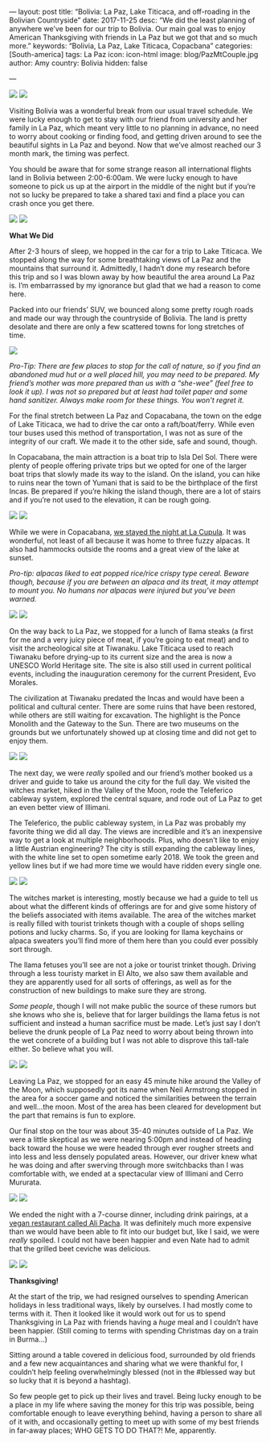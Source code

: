 —
layout: post
title: “Bolivia: La Paz, Lake Titicaca, and off-roading in the Bolivian Countryside”
date: 2017-11-25
desc: “We did the least planning of anywhere we’ve been for our trip to Bolivia. Our main goal was to enjoy American Thanksgiving with friends in La Paz but we got that and so much more.”
keywords: “Bolivia, La Paz, Lake Titicaca, Copacbana”
categories: [South-america]
tags: La Paz
icon: icon-html
image: blog/PazMtCouple.jpg
author: Amy
country: Bolivia
hidden: false

—

<div style=“text-align: center; max-width: calc(100% - 20px);”><a href=“/static/assets/img/blog/PazLakeView.jpg” target=“_blank”><img src=“/static/assets/img/blog/PazLakeView.jpg” width=“45%”></a> <a href=“/static/assets/img/blog/PazMtCouple.jpg” target=“_blank”><img src=“/static/assets/img/blog/PazMtCouple.jpg” width=“45%”></a></div><p></p>


Visiting Bolivia was a wonderful break from our usual travel schedule. We were lucky enough to get to stay with our friend from university and her family in La Paz, which meant very little to no planning in advance, no need to worry about cooking or finding food, and getting driven around to see the beautiful sights in La Paz and beyond. Now that we’ve almost reached our 3 month mark, the timing was perfect. 

You should be aware that for some strange reason all international flights land in Bolivia between 2:00-6:00am. We were lucky enough to have someone to pick us up at the airport in the middle of the night but if you’re not so lucky be prepared to take a shared taxi and find a place you can crash once you get there. 

<div style=“text-align: center; max-width: calc(100% - 20px);”><a href=“/static/assets/img/blog/PazMainSquare.jpg” target=“_blank”><img src=“/static/assets/img/blog/PazMainSquare.jpg” width=“45%”></a> <a href=“/static/assets/img/blog/PazLittleStreet.jpg” target=“_blank”><img src=“/static/assets/img/blog/PazLittleStreet.jpg” width=“45%”></a></div><p></p>


**What We Did**

After 2-3 hours of sleep, we hopped in the car for a trip to Lake Titicaca. We stopped along the way for some breathtaking views of La Paz and the mountains that surround it. Admittedly, I hadn’t done my research before this trip and so I was blown away by how beautiful the area around La Paz is. I’m embarrassed by my ignorance but glad that we had a reason to come here. 

Packed into our friends’ SUV, we bounced along some pretty rough roads and made our way through the countryside of Bolivia. The land is pretty desolate and there are only a few scattered towns for long stretches of time. 

<div style=“text-align: center;”><a href=“/static/assets/img/blog/PazRoadside.jpg” target=“_blank”><img src=“/static/assets/img/blog/PazRoadside.jpg” style=“max-width: calc(80% - 20px);”></a><p><i></i></p></div><p></p> 

_Pro-Tip: There are few places to stop for the call of nature, so if you find an abandoned mud hut or a well placed hill, you may need to be prepared. My friend’s mother was more prepared than us with a “she-wee” (feel free to look it up). I was not so prepared but at least had toilet paper and some hand sanitizer. Always make room for these things. You won’t regret it._ 

For the final stretch between La Paz and Copacabana, the town on the edge of Lake Titicaca, we had to drive the car onto a raft/boat/ferry. While even tour buses used this method of transportation, I was not as sure of the integrity of our craft. We made it to the other side, safe and sound, though. 

In Copacabana, the main attraction is a boat trip to Isla Del Sol. There were plenty of people offering private trips but we opted for one of the larger boat trips that slowly made its way to the island. On the island, you can hike to ruins near the town of Yumani that is said to be the birthplace of the first Incas. Be prepared if you’re hiking the island though, there are a lot of stairs and if you’re not used to the elevation, it can be rough going.

<div style=“text-align: center; max-width: calc(100% - 20px);”><a href=“/static/assets/img/blog/PazBoat.jpg” target=“_blank”><img src=“/static/assets/img/blog/PazBoat.jpg” width=“45%”></a> <a href=“/static/assets/img/blog/PazIsle.jpg” target=“_blank”><img src=“/static/assets/img/blog/PazIsle.jpg” width=“45%”></a></div><p></p>

While we were in Copacabana, [we stayed the night at La Cupula](www.hotelcupula.com/). It was wonderful, not least of all because it was home to three fuzzy alpacas. It also had hammocks outside the rooms and a great view of the lake at sunset.

_Pro-tip: alpacas liked to eat popped rice/rice crispy type cereal. Beware though, because if you are between an alpaca and its treat, it may attempt to mount you. No humans nor alpacas were injured but you’ve been warned._ 

<div style=“text-align: center; max-width: calc(100% - 20px);”><a href=“/static/assets/img/blog/PazAlpaca1.jpg” target=“_blank”><img src=“/static/assets/img/blog/PazAlpaca1.jpg” width=“45%”></a> <a href=“/static/assets/img/blog/PazAlpacaFeed.jpg” target=“_blank”><img src=“/static/assets/img/blog/PazAlpacaFeed.jpg” width=“45%”></a></div><p></p>


On the way back to La Paz, we stopped for a lunch of llama steaks (a first for me and a very juicy piece of meat, if you’re going to eat meat) and to visit the archeological site at Tiwanaku. Lake Titicaca used to reach Tiwanaku before drying-up to its current size and the area is now a UNESCO World Heritage site. The site is also still used in current political events, including the inauguration ceremony for the current President, Evo Morales.

The civilization at Tiwanaku predated the Incas and would have been a political and cultural center. There are some ruins that have been restored, while others are still waiting for excavation. The highlight is the Ponce Monolith and the Gateway to the Sun. There are two museums on the grounds but we unfortunately showed up at closing time and did not get to enjoy them. 

<div style=“text-align: center; max-width: calc(100% - 20px);”><a href=“/static/assets/img/blog/PazRuin.jpg” target=“_blank”><img src=“/static/assets/img/blog/PazRuin.jpg” width=“35%”></a> <a href=“/static/assets/img/blog/PazRuins.jpg” target=“_blank”><img src=“/static/assets/img/blog/PazRuins.jpg” width=“35%”></a></div><p></p>

The next day, we were _really_ spoiled and our friend’s mother booked us a driver and guide to take us around the city for the full day. We visited the witches market, hiked in the Valley of the Moon, rode the Teleferico cableway system, explored the central square, and rode out of La Paz to get an even better view of Illimani.

The Teleferico, the public cableway system, in La Paz was probably my favorite thing we did all day. The views are incredible and it’s an inexpensive way to get a look at multiple neighborhoods. Plus, who doesn’t like to enjoy a little Austrian engineering? The city is still expanding the cableway lines, with the white line set to open sometime early 2018. We took the green and yellow lines but if we had more time we would have ridden every single one. 

<div style=“text-align: center; max-width: calc(100% - 20px);”><a href=“/static/assets/img/blog/PazTele1.jpg” target=“_blank”><img src=“/static/assets/img/blog/PazTele1.jpg” width=“45%”></a> <a href=“/static/assets/img/blog/PazTele2.jpg” target=“_blank”><img src=“/static/assets/img/blog/PazTele2.jpg” width=“45%”></a></div><p></p>

The witches market is interesting, mostly because we had a guide to tell us about what the different kinds of offerings are for and give some history of the beliefs associated with items available. The area of the witches market is really filled with tourist trinkets though with a couple of shops selling potions and lucky charms. So, if you are looking for llama keychains or alpaca sweaters you’ll find more of them here than you could ever possibly sort through. 

The llama fetuses you’ll see are not a joke or tourist trinket though. Driving through a less touristy market in El Alto, we also saw them available and they are apparently used for all sorts of offerings, as well as for the construction of new buildings to make sure they are strong. 

_Some people_, though I will not make public the source of these rumors but she knows who she is, believe that for larger buildings the llama fetus is not sufficient and instead a human sacrifice must be made. Let’s just say I don’t believe the drunk people of La Paz need to worry about being thrown into the wet concrete of a building but I was not able to disprove this tall-tale either. So believe what you will. 

<div style=“text-align: center; max-width: calc(100% - 20px);”><a href=“/static/assets/img/blog/PazWitch.jpg” target=“_blank”><img src=“/static/assets/img/blog/PazWitch.jpg” width=“45%”></a> <a href=“/static/assets/img/blog/PazWitch2.jpg” target=“_blank”><img src=“/static/assets/img/blog/PazWitch2.jpg” width=“45%”></a></div><p></p>

Leaving La Paz, we stopped for an easy 45 minute hike around the Valley of the Moon, which supposedly got its name when Neil Armstrong stopped in the area for a soccer game and noticed the similarities between the terrain and well...the moon. Most of the area has been cleared for development but the part that remains is fun to explore. 

Our final stop on the tour was about 35-40 minutes outside of La Paz. We were a little skeptical as we were nearing 5:00pm and instead of heading back toward the house we were headed through ever rougher streets and into less and less densely populated areas. However, our driver knew what he was doing and after swerving through more switchbacks than I was comfortable with, we ended at a spectacular view of Illimani and Cerro Mururata. 

<div style=“text-align: center; max-width: calc(100% - 20px);”><a href=“/static/assets/img/blog/PazMoon.jpg” target=“_blank”><img src=“/static/assets/img/blog/PazMoon.jpg” width=“45%”></a> <a href=“/static/assets/img/blog/PazMt.jpg” target=“_blank”><img src=“/static/assets/img/blog/PazMt.jpg” width=“45%”></a></div><p></p>

We ended the night with a 7-course dinner, including drink pairings, at a [vegan restaurant called Ali Pacha](www.alipacha.com/en/us). It was definitely much more expensive than we would have been able to fit into our budget but, like I said, we were _really_ spoiled. I could not have been happier and even Nate had to admit that the grilled beet ceviche was delicious. 

<div style=“text-align: center; max-width: calc(100% - 20px);”><a href=“/static/assets/img/blog/PazVegan1.jpg” target=“_blank”><img src=“/static/assets/img/blog/PazVegan1.jpg” width=“45%”></a> <a href=“/static/assets/img/blog/PazVegan2.jpg” target=“_blank”><img src=“/static/assets/img/blog/PazVegan2.jpg” width=“45%”></a></div><p></p>


**Thanksgiving!**

At the start of the trip, we had resigned ourselves to spending American holidays in less traditional ways, likely by ourselves. I had mostly come to terms with it. Then it looked like it would work out for us to spend Thanksgiving in La Paz with friends having a _huge_ meal and I couldn’t have been happier. (Still coming to terms with spending Christmas day on a train in Burma...)

Sitting around a table covered in delicious food, surrounded by old friends and a few new acquaintances and sharing what we were thankful for, I couldn’t help feeling overwhelmingly blessed (not in the #blessed way but so lucky that it is beyond a hashtag). 

So few people get to pick up their lives and travel. Being lucky enough to be a place in my life where saving the money for this trip was possible, being comfortable enough to leave everything behind, having a person to share all of it with, and occasionally getting to meet up with some of my best friends in far-away places; WHO GETS TO DO THAT?! Me, apparently.  